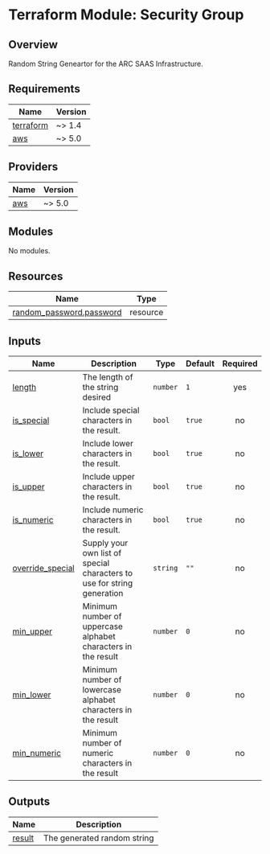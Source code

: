 # Terraform Module: Security Group  

## Overview

Random String Geneartor for the ARC SAAS Infrastructure.  

<!-- BEGINNING OF PRE-COMMIT-TERRAFORM DOCS HOOK -->
## Requirements

| Name | Version |
|------|---------|
| <a name="requirement_terraform"></a> [terraform](#requirement\_terraform) | ~> 1.4 |
| <a name="requirement_aws"></a> [aws](#requirement\_aws) | ~> 5.0 |

## Providers

| Name | Version |
|------|---------|
| <a name="provider_aws"></a> [aws](#provider\_aws) | ~> 5.0 |

## Modules

No modules.

## Resources

| Name | Type |
|------|------|
| [random_password.password](https://registry.terraform.io/providers/hashicorp/random/latest/docs/resources/password) | resource |

## Inputs

| Name | Description | Type | Default | Required |
|------|-------------|------|---------|:--------:|
| <a name="input_length"></a> [length](#input\_description) | The length of the string desired | `number` | `1` | yes |
| <a name="input_is_special"></a> [is\_special](#input\_is\_special) | Include special characters in the result. | `bool` | `true` | no |
| <a name="input_is_lower"></a> [is\_lower](#input\_is\_lower) | Include lower characters in the result. | `bool` | `true` | no |
| <a name="input_is_upper"></a> [is\_upper](#input\_is\_upper) | Include upper characters in the result. | `bool` | `true` | no |
| <a name="input_is_numeric"></a> [is\_numeric](#input\_is\_numeric) | Include numeric characters in the result. | `bool` | `true` | no |
| <a name="input_override_special"></a> [override\_special](#input\_override\_special) | Supply your own list of special characters to use for string generation | `string` | `""` | no |
| <a name="min_upper"></a> [min\_upper](#input\_min\_upper) | Minimum number of uppercase alphabet characters in the result | `number` | `0` | no |
| <a name="min_lower"></a> [min\_lower](#input\_min\_lower) | Minimum number of lowercase alphabet characters in the result | `number` | `0` | no |
| <a name="min_numeric"></a> [min\_numeric](#input\_min\_numeric) | Minimum number of numeric characters in the result | `number` | `0` | no |




## Outputs

| Name | Description |
|------|-------------|
| <a name="result"></a> [result](#output\_result) | The generated random string |
<!-- END OF PRE-COMMIT-TERRAFORM DOCS HOOK -->